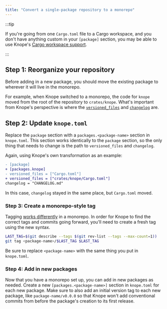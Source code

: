 ```yaml
---
title: "Convert a single-package repository to a monorepo"
---
```


:::tip

If you're going from one `Cargo.toml` file to a Cargo workspace, and you don't have anything custom in your `[package]` section,
you may be able to use Knope's [Cargo workspace support](/reference/default-config#cargo-workspaces).

:::

## Step 1: Reorganize your repository

Before adding in a new package, you should move the existing package to wherever it will live in the monorepo.

For example, when Knope switched to a monorepo,
the code for `knope` moved from the root of the repository to `crates/knope`.
What's important from Knope's perspective is
where the [`versioned_files`](/reference/config-file/packages#versioned_files) and [`changelog`](/reference/config-file/packages#changelog) are.

## Step 2: Update `knope.toml`

Replace the `package` section with a `packages.<package-name>` section in `knope.toml`.
This section works identically to the `package` section,
so the only thing that needs to change is the path to `versioned_files` and `changelog`.

Again, using Knope's own transformation as an example:

```diff lang="toml" title="knope.toml"
- [package]
+ [packages.knope]
- versioned_files = ["Cargo.toml"]
+ versioned_files = ["crates/knope/Cargo.toml"]
changelog = "CHANGELOG.md"
```

In this case, `changelog` stayed in the same place, but `Cargo.toml` moved.

### Step 3: Create a monorepo-style tag

Tagging [works differently](/reference/concepts/release/#git-tags) in a monorepo. In order for Knope to find the
correct tags and commits going forward, you'll need to create a fresh tag using the new syntax.

```bash "<package-name>"
LAST_TAG=$(git describe --tags $(git rev-list --tags --max-count=1))
git tag <package-name>/$LAST_TAG $LAST_TAG
```

Be sure to replace `<package-name>` with the same thing you put in `knope.toml`.

### Step 4: Add in new packages

Now that you have a monorepo set up, you can add in new packages as needed. Create a new `[packages.<package-name>]`
section in `knope.toml` for each new package. Make sure to also add an initial version tag to each new package,
like `package-name/v0.0.0` so that Knope won't add conventional commits from before the package's creation to its
first release.
